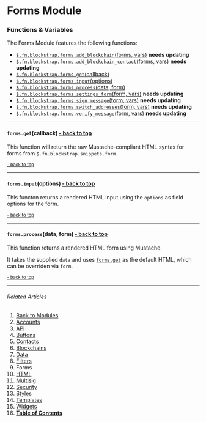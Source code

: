 Forms Module <a name="docs_home"></a>
=====================================

### Functions & Variables

The Forms Module features the following functions:

* [`$.fn.blockstrap.forms.add_blockchain`(forms, vars)](#forms_add_blockchain) __needs updating__
* [`$.fn.blockstrap.forms.add_blockchain_contact`(forms, vars)](#forms_add_blockchain_contact) __needs updating__
* [`$.fn.blockstrap.forms.get`(callback)](#forms_get)
* [`$.fn.blockstrap.forms.input`(options)](#forms_input)
* [`$.fn.blockstrap.forms.process`(data, form)](#forms_process)
* [`$.fn.blockstrap.forms.settings_form`(form, vars)](#forms_settings) __needs updating__
* [`$.fn.blockstrap.forms.sign_message`(form, vars)](#forms_sign) __needs updating__
* [`$.fn.blockstrap.forms.switch_addresses`(form, vars)](#forms_switch) __needs updating__
* [`$.fn.blockstrap.forms.verify_message`(form, vars)](#forms_verify) __needs updating__

--------------------------------------------------------------------------------

#### `forms.get`(callback) <a name="forms_get" class="pull-right" href="#docs_home"><i class="glyphicon glyphicon-upload"></i>- back to top</a>

This function will return the raw Mustache-compliant HTML syntax for forms from `$.fn.blockstrap.snippets.form`.

<a href="#docs_home"><small>- back to top</small></a>

--------------------------------------------------------------------------------

#### `forms.input`(options) <a name="forms_input" class="pull-right" href="#docs_home"><i class="glyphicon glyphicon-upload"></i>- back to top</a>

This functon returns a rendered HTML input using the `options` as field options for the form.

<a href="#docs_home"><small>- back to top</small></a>

--------------------------------------------------------------------------------

#### `forms.process`(data, form) <a name="forms_process" class="pull-right" href="#docs_home"><i class="glyphicon glyphicon-upload"></i>- back to top</a>

This function returns a rendered HTML form using Mustache.

It takes the supplied `data` and uses [`forms.get`](#forms_get) as the default HTML, which can be overriden via `form`.

<a href="#docs_home"><small>- back to top</small></a>

---

###### Related Articles

01. [Back to Modules](../../modules/)
02. [Accounts](../accounts/)
03. [API](../api/)
04. [Buttons](../buttons/)
05. [Contacts](../contacts/)
06. [Blockchains](../blockchains/)
07. [Data](../data/)
08. [Filters](../filters/)
09. Forms
10. [HTML](../html/)
11. [Multisig](../multisig/)
12. [Security](../security/)
13. [Styles](../styles/)
14. [Templates](../templates/)
15. [Widgets](../widgets/)
16. [__Table of Contents__](../../../)